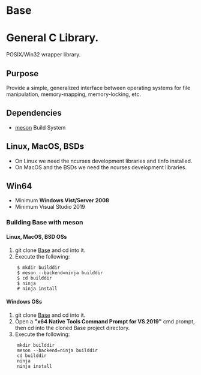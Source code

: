 # Base
# General C Library.
POSIX/Win32 wrapper library.
## Purpose
Provide a simple, generalized interface between operating systems for file manipulation,
memory-mapping, memory-locking, etc.
## Dependencies
-	[meson](https://mesonbuild.com) Build System
## Linux, MacOS, BSDs
-	On Linux we need the ncurses development libraries and tinfo installed.
-	On MacOS and the BSDs we need the ncurses development libraries.
## Win64
-	Minimum __Windows Vist/Server 2008__
-	Minimum Visual Studio 2019
### Building Base with meson
#### Linux, MacOS, BSD OSs
1. git clone [Base](https://github.com/stuartcalder/Base) and cd into it.
2. Execute the following:
```
	$ mkdir builddir
	$ meson --backend=ninja builddir
	$ cd builddir
	$ ninja
	# ninja install
```
#### Windows OSs
1. git clone [Base](https://github.com/stuartcalder/Base) and cd into it.
2. Open a __"x64 Native Tools Command Prompt for VS 2019"__ cmd prompt, then cd into the cloned Base project directory.
3. Execute the following:
```
	mkdir builddir
	meson --backend=ninja builddir
	cd builddir
	ninja
	ninja install
```
